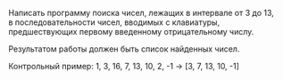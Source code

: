 Написать программу поиска чисел, лежащих в интервале от 3 до 13,  
в последовательности чисел, вводимых с клавиатуры,  
предшествующих первому введенному отрицательному числу.

Результатом работы должен быть список найденных чисел.

Контрольный пример: 1, 3, 16, 7, 13, 10, 2, -1 -> [3, 7, 13, 10, -1]
